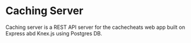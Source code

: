 # Caching Server

Caching server is a REST API server for the cachecheats web app built on Express abd Knex.js using Postgres DB.
